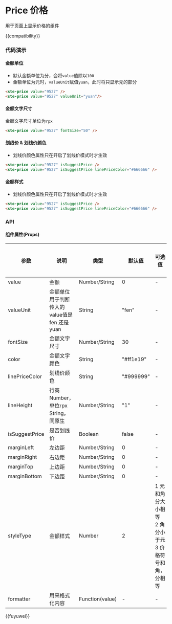 # Price 价格

用于页面上显示价格的组件

{{compatibility}}

### 代码演示
#### 金额单位
- 默认金额单位为分，会将`value`值除以`100`
- 金额单位为元时，`valueUnit`赋值`yuan`，此时将只显示元的部分
```html
<ste-price value="9527" />
<ste-price value="9527" valueUnit="yuan"/>
```

#### 金额文字尺寸
金额文字尺寸单位为`rpx`
```html
<ste-price value="9527" fontSize="50" />
```

#### 划线价 & 划线价颜色
- 划线价颜色属性只在开启了划线价模式时才生效
```html
<ste-price value="9527" isSuggestPrice />
<ste-price value="9527" isSuggestPrice linePriceColor="#666666" />
```

#### 金额样式
- 划线价颜色属性只在开启了划线价模式时才生效
```html
<ste-price value="9527" isSuggestPrice />
<ste-price value="9527" isSuggestPrice linePriceColor="#666666" />
```

### API
#### 组件属性(Props)

| 参数			| 说明											| 类型				| 默认值		| 可选值															| 支持版本	|
| ---			| ---											| ---				| ---		| ---															| ---		|
| value			| 金额											| Number/String		| 0			| -																| -			|
| valueUnit		| 金额单位 用于判断传入的value值是 fen 还是 yuan	| String			| "fen"		| -																| -			|
| fontSize		| 金额文字尺寸									| Number/String		| 30		| -																| -			|
| color			| 金额文字颜色									| String			| "#ff1e19"	| -																| -			|
| linePriceColor| 划线价颜色										| String			| "#999999"	| -																| -			|
| lineHeight	| 行高 <br/>Number，单位rpx<br/>String，同原生	| Number/String		| "1"		| -																| -			|
| isSuggestPrice| 是否划线价										| Boolean			| false		| -																| -			|
| marginLeft	| 左边距											| Number/String		| 0			| -																| -			|
| marginRight	| 右边距											| Number/String		| 0			| -																| -			|
| marginTop		| 上边距											| Number/String		| 0			| -																| -			|
| marginBottom	| 下边距											| Number/String		| 0			| -																| -			|
| styleType		| 金额样式										| Number			| 2			| 1 元和角分大小相等<br/>2 角分小于元<br/>3 价格符号和角，分相等	| -			|
| formatter		| 用来格式化内容									| Function(value)	| -			| -																| -			|

{{fuyuwei}}